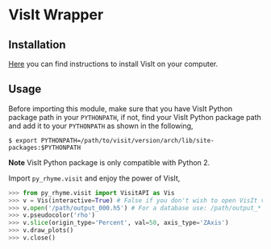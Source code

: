 # VisIt Wrapper

## Installation
[Here](https://wci.llnl.gov/simulation/computer-codes/visit/downloads) you can
find instructions to install VisIt on your computer.

## Usage
Before importing this module, make sure that you have VisIt Python package path
in your `PYTHONPATH`, if not, find your VisIt Python package path and add it
to your `PYTHONPATH` as shown in the following,

```shell
$ export PYTHONPATH=/path/to/visit/version/arch/lib/site-packages:$PYTHONPATH
```

**Note** VisIt Python package is only compatible with Python 2.

Import `py_rhyme.visit` and enjoy the power of VisIt,

```python
>>> from py_rhyme.visit import VisitAPI as Vis
>>> v = Vis(interactive=True) # False if you don't wish to open VisIt viewer
>>> v.open('/path/output_000.h5') # For a database use: /path/output_*
>>> v.pseudocolor('rho')
>>> v.slice(origin_type='Percent', val=50, axis_type='ZAxis')
>>> v.draw_plots()
>>> v.close()
```
